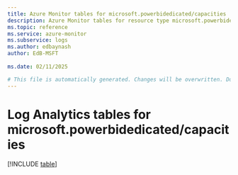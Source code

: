 ```yaml
---
title: Azure Monitor tables for microsoft.powerbidedicated/capacities
description: Azure Monitor tables for resource type microsoft.powerbidedicated/capacities
ms.topic: reference
ms.service: azure-monitor
ms.subservice: logs
ms.author: edbaynash
author: EdB-MSFT
   
ms.date: 02/11/2025

# This file is automatically generated. Changes will be overwritten. Do not change this file directly.
---
```


# Log Analytics tables for microsoft.powerbidedicated/capacities  

[!INCLUDE [table](~/reusable-content/ce-skilling/azure/includes/azure-monitor/reference/tables/microsoft-powerbidedicated_capacities-include.md)]

